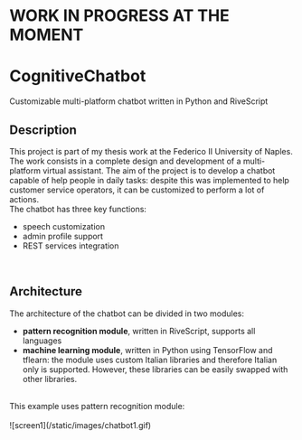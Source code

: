 # WORK IN PROGRESS AT THE MOMENT

# CognitiveChatbot

Customizable multi-platform chatbot written in Python and RiveScript

## Description

This project is part of my thesis work at the Federico II University of Naples. The work consists in a complete design and development of a multi-platform virtual assistant. The aim of the project is to develop a chatbot capable of help people in daily tasks: despite this was implemented to help customer service operators, it can be customized to perform a lot of actions.
<br>The chatbot has three key functions:
- speech customization
- admin profile support
- REST services integration
<br>

## Architecture
The architecture of the chatbot can be divided in two modules:
- **pattern recognition module**, written in RiveScript, supports all languages
- **machine learning module**, written in Python using TensorFlow and tflearn: the module uses custom Italian libraries and 
therefore Italian only is supported. However, these libraries can be easily swapped with other libraries.
<br>
This example uses pattern recognition module:
<br><br>
![screen1](/static/images/chatbot1.gif)
